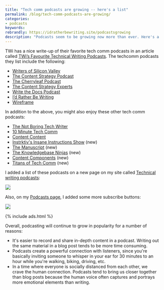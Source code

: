 ```yaml
---
title: "Tech comm podcasts are growing -- here's a list"
permalink: /blog/tech-comm-podcasts-are-growing/
categories:
- podcasts
keywords:
rebrandly: https://idratherbewriting.site/podcastsgrowing
description: "Podcasts seem to be growing now more than ever. Here's a list of more than ten technical writing podcasts that you can listen to."
---
```


TWi has a nice write-up of their favorite tech comm podcasts in an article called [TWi’s Favourite Technical Writing Podcasts](https://www.technicallywriteit.com/technical-writing-podcasts/). The techcomm podcasts they list include the following:

* [Writers of Silicon Valley](https://www.writersofsiliconvalley.com/)
* [The Content Strategy Podcast](https://www.contentstrategy.com/podcast)
* [The Cherryleaf Podcast](https://www.cherryleaf.com/podcast/)
* [The Content Strategy Experts](https://www.scriptorium.com/content-strategy-experts-podcast)
* [Write the Docs Podcast](https://podcast.writethedocs.org/)
* [I’d Rather Be Writing](https://idratherbewriting.com/category-podcasts)
* [Wireframe](https://podcasts.apple.com/us/podcast/wireframe/id1437677219)

In addition to the above, you might also enjoy these other tech comm podcasts:

* [The Not Boring Tech Writer](https://www.thenotboringtechwriter.com/)
* [10 Minute Tech Comm](https://www.stitcher.com/podcast/uah-technical-writing/10minute-tech-comm)
* [Content Content](http://edmarsh.com/content-content-podcast/)
* [Instrktiv's Insane Instructions Show](https://open.spotify.com/show/0OqluDn7YSjc1cdAULPOB8) (new)
* [The Manuscript](https://podcasts.apple.com/podcast/the-manuscript/id1501843799) (new)
* [The Knowledgebase Ninjas](https://document360.io/blog/category/knowledgebase-ninjas/) (new)
* [Content Components](https://easydita.com/project/content-components-podcast/) (new)
* [Titans of Tech Comm](https://heretto.com/project/titans-of-tech-comm-podcast/) (new)

I added a list of these podcasts on a new page on my site called [Technical writing podcasts](/technical-writing-podcasts/):

<a href="/technical-writing-podcasts/"><img style="max-width=500px; border: 1px solid #dedede" src="https://s3.us-west-1.wasabisys.com/idbwmedia.com/images/recommendpodcastsscreenshot2.png"/></a>

Also, on my [Podcasts page](/category-podcasts/), I added some more subscribe buttons:

<a href="/category-podcasts/"><img style="max-width=400px; border: 1px solid #dedede" src="https://s3.us-west-1.wasabisys.com/idbwmedia.com/images/podcasts-subscription-options.png"/></a>

{% include ads.html %}

Overall, podcasting will continue to grow in popularity for a number of reasons:

* It's easier to record and share in-depth content in a podcast. Writing out the same material in a blog post tends to be more time consuming.
* Podcasts create a powerful connection with listeners, since you're basically inviting someone to whisper in your ear for 30 minutes to an hour while you're walking, biking, driving, etc.
* In a time where everyone is socially distanced from each other, we crave the human connection. Podcasts tend to bring us closer together than blog posts because the human voice often captures and portrays more emotional elements than writing.
